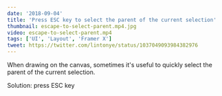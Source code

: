 ```yaml
---
date: '2018-09-04'
title: 'Press ESC key to select the parent of the current selection'
thumbnail: escape-to-select-parent.mp4.jpg
video: escape-to-select-parent.mp4
tags: ['UI', 'Layout', 'Framer X']
tweet: https://twitter.com/lintonye/status/1037049093984382976
---
```


When drawing on the canvas, sometimes it's useful to quickly select the parent of the current selection.

Solution: press ESC key
